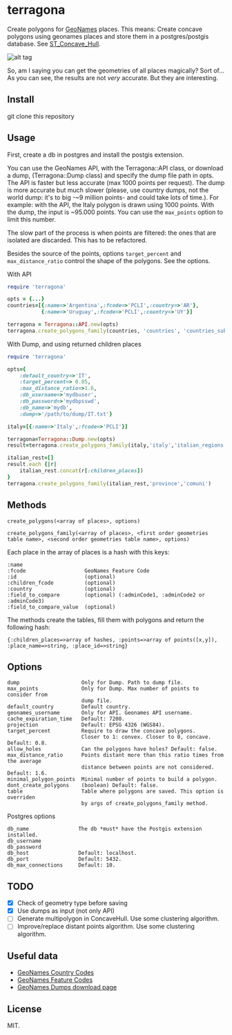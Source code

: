 terragona
=========

Create polygons for [GeoNames](www.geonames.org) places.
This means: Create concave polygons using geonames places and store them in a postgres/postgis database.
See [ST_Concave_Hull](http://postgis.net/docs/ST_ConcaveHull.html).

![alt tag](https://cloud.githubusercontent.com/assets/6061036/5606205/2216ff3c-9402-11e4-9123-fff91369208e.png)


So, am I saying you can get the geometries of all places magically? Sort of... 
As you can see, the results are not *very* accurate. But they are interesting.

  
Install
-------

git clone this repository

Usage
-----

First, create a db in postgres and install the postgis extension.

You can use the GeoNames API, with the Terragona::API class, or download
a dump, (Terragona::Dump class) and specify the dump file path in opts. The API is faster 
but less accurate (max 1000 points per request). The dump is more accurate but much slower (please, 
use country dumps, not the world dump: it's to big -~9 million points- and could take lots of time.). For example:
with the API, the Italy polygon is drawn using 1000 points. With the dump, the input is ~95.000 points. 
You can use the `max_points` option to limit this number.

The slow part of the process is when points are filtered: the ones that are isolated are discarded. 
This has to be refactored.

Besides the source of the points, options `target_percent` and `max_distance_ratio` control the shape of
the polygons. See the options. 


With API
```ruby
require 'terragona'

opts = {...}
countries=[{:name=>'Argentina',:fcode=>'PCLI',:country=>'AR'},
           {:name=>'Uruguay',:fcode=>'PCLI',:country=>'UY'}]

terragona = Terragona::API.new(opts)
terragona.create_polygons_family(countries, 'countries', 'countries_subdivisions')

```

With Dump, and using returned children places

```ruby
require 'terragona'

opts={
	:default_country=>'IT',
	:target_percent=> 0.85,
	:max_distance_ratio=>1.6,
	:db_username=>'mydbuser',
	:db_password=>'mydbpsswd',
	:db_name=>'mydb',
	:dump=>'/path/to/dump/IT.txt'}

italy=[{:name=>'Italy',:fcode=>'PCLI'}]

terragona=Terragona::Dump.new(opts)
result=terragona.create_polygons_family(italy,'italy','italian_regions')

italian_rest=[]
result.each {|r|
	italian_rest.concat(r[:children_places])
}
terragona.create_polygons_family(italian_rest,'province','comuni')
```

Methods
-------

```
create_polygons(<array of places>, options)
  
create_polygons_family(<array of places>, <first order geometries table name>, <second order geometries table name>, options)
```

Each place in the array of places is a hash with this keys:

```
:name                
:fcode                   GeoNames Feature Code 
:id                      (optional)               
:children_fcode          (optional)
:country                 (optional)
:field_to_compare        (optional) (:adminCode1, :adminCode2 or :adminCode3)
:field_to_compare_value  (optional)
```

The methods create the tables, fill them with polygons and return the following hash:

```
{:children_places=>array of hashes, :points=>array of points([x,y]), :place_name=>string, :place_id=>string}
```

Options
------

```
dump                    Only for Dump. Path to dump file.
max_points              Only for Dump. Max number of points to consider from
                        dump file.            
default_country         Default country.
geonames_username       Only for API. Geonames API username.
cache_expiration_time   Default: 7200.
projection              Default: EPSG 4326 (WGS84).
target_percent          Require to draw the concave polygons. 
                        Closer to 1: convex. Closer to 0, concave. Default: 0.8. 
allow_holes             Can the polygons have holes? Default: false. 
max_distance_ratio      Points distant more than this ratio times from the average 
                        distance between points are not considered. Default: 1.6.
minimal_polygon_points  Minimal number of points to build a polygon.
dont_create_polygons    (boolean) Default: false.
table                   Table where polygons are saved. This option is overriden 
                        by args of create_polygons_family method.
```

Postgres options
```
db_name                The db *must* have the Postgis extension installed.
db_username
db_password
db_host                Default: localhost.
db_port                Default: 5432.
db_max_connections     Default: 10.
```

TODO
----
- [x] Check of geometry type before saving
- [x] Use dumps as input (not only API)
- [ ] Generate multipolygon in ConcaveHull. Use some clustering algorithm.
- [ ] Improve/replace distant points algorithm. Use some clustering algorithm.
  
Useful data
-----------
* [GeoNames Country Codes](http://www.geonames.org/countries/)
* [GeoNames Feature Codes](http://www.geonames.org/export/codes.html)
* [GeoNames Dumps download page](http://download.geonames.org/export/dump/)

License
-------

MIT.

